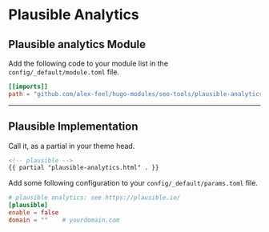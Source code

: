 # Plausible Analytics

## Plausible analytics Module

Add the following code to your module list in the `config/_default/module.toml` file.

```toml
[[imports]]
path = "github.com/alex-feel/hugo-modules/seo-tools/plausible-analytics"
```

<hr>

## Plausible Implementation

Call it, as a partial in your theme head.

```html
<!-- plausible -->
{{ partial "plausible-analytics.html" . }}
```

Add some following configuration to your `config/_default/params.toml` file.

```toml
# plausible analytics: see https://plausible.io/
[plausible]
enable = false
domain = ""    # yourdomain.com
```
